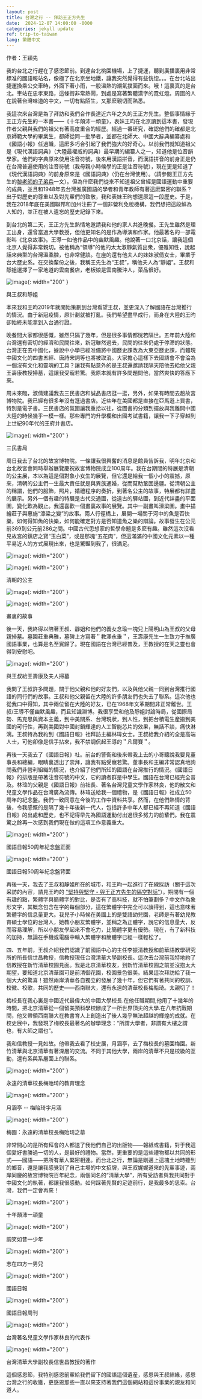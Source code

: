 ```yaml
---
layout: post
title: 台灣之行 -- 拜訪王正方先生
date:  2024-12-07 14:00:00 -0000
categories: jekyll update
ref: trip-to-taiwan
lang: 繁體中文
---
```


作者：王穎先

我的台北之行趕在了感恩節前。到達台北桃園機場，上了捷運，聽到廣播裏用非常標准的國語報站名，像極了在北京坐地鐵，讓我突然覺得有些恍惚。。。在台北站出捷運換乘公交車時，外面下著小雨，一股溫熱的潮氣撲面而來。哦！這裏真的是台北。車站在忠孝東路，這條街非常熱鬧，到處是寫著繁體漢字的霓虹燈。周圍的人在說著台灣味道的中文，一切有點陌生，又那麽親切而熟悉。

我這次來台灣是為了拜訪和我們合作長達近六年之久的王正方先生。整個事情緣于王正方先生的一本書——《十年顛沛一頑童》，表妹王昀在北京讀到這本書，發現作者父親與我們的祖父有著高度重合的經歷。經過一番研究，確認他們的確都是北京師範大學的畢業生，都師從同一批學者，並都在北師大、中國大辭典編纂處和《國語小報》任過職，這麽多巧合引起了我們強大的好奇心。以前我們就知道祖父是《現代漢語詞典》（大陸最權威的詞典）最早期的編纂人之一，知道他是位音韻學家。他們的字典原來使用注音符號，後來用漢語拼音，而漢語拼音的前身正是仍在台灣普遍使用的注音符號（我母親小時候學的正是注音符號），現在更是知道了《現代漢語詞典》的前身原來是《國語詞典》（仍在台灣使用）。（請參閱王正方先生的<a href="{{ site.baseurl }}{% link _posts/2019-01-28-prof-li-disciples-tw.md %}">黎老師的子弟兵</a>一文）。但為什麽我們從來不知道祖父曾經是國語運動中重要的成員，並且和1948年去台灣推廣國語的學者和青年教師有著這麽緊密的聯系？出于對歷史的尊重以及對先輩們的致敬，我和表妹王昀想還原這一段歷史。于是，我在2018年底在美國聯邦和加州注冊了一個非營利免稅機構，我們想把這段鮮為人知的，並正在被人遺忘的歷史記錄下來。

到台北的第二天，王正方先生熱情地邀請我和他的家人共進晚餐。王先生雖然是理工出身，還曾當過大學教授，但他更知名的是作為導演和作家。他最著名的一部電影叫《北京故事》。王導一如他作品中的幽默風趣。他說著一口北京話，讓我這個北京人覺得非常親切。被他稱為“領導”的他的太太淑靜氣質出衆，優雅知性，說起話來典型的台灣溫柔腔，也非常健談。在座的還有他夫人的妹妹淑倩女士，畢業于台大歷史系。在交換輩份之後，我稱王先生為“王叔”，稱他夫人為“靜姐”。王叔和靜姐選擇了一家地道的雲南餐店，老板娘是雲南騰沖人，菜品很好。

![image](/assets/imgs/with_peterNFamily.jpg "與王叔和靜姐"){: width="200" }

與王叔和靜姐

本來我和王昀2019年就開始策劃到台灣看望王叔，並更深入了解國語在台灣推行的情況。由于新冠疫情，原計劃就被打亂。我們希望盡早成行，而身在大陸的王昀卻始終未能拿到入台通行證。

晚餐間大家都很感慨，雖然只隔了幾年，但是很多事情都恍若隔世。五年前大陸和台灣還有密切的經濟和民間往來，新冠雖然過去，民間的往來仍處于停滯的狀態。台灣正在去中國化，據說中小學已經准備將中國歷史課改為大東亞歷史課，而體現中國文化的四書五經、唐詩宋詞等也將被取消。大家擔心這樣下去國語會不會淪為一個沒有文化和靈魂的工具？讓我有點意外的是王叔還邀請我隔天陪他去給他父親王壽康教授掃墓，這讓我受寵若驚。我原本就有許多問題問他，當然爽快的答應下來。

周末來臨，淑倩建議我去三民書店和誠品書店逛一逛，另外，如果有時間去趟故宮博物院。我已經有很多年沒有逛過書店。近些年在美國都是直接在亞馬遜上買書，特別是電子書。三民書店的氛圍讓我重拾以往，從圖書的分類到擺放與我離開中國大陸的時候幾乎一模一樣。那些專門的升學欄和出國考試書籍，讓我一下子穿越到上世紀90年代的王府井書店。

![image](/assets/imgs/sanmin_bookstore.jpg "三民書局"){: width="200" }

三民書局

周日我去了台北的故宮博物院。一條讓我很興奮的消息是館員告訴我，明年北京和台北故宮會同時舉辦展覽慶祝故宮博物院成立100周年。我在台期間的特展是清朝的公主展，本以為這是個對象小女生的展覽，但它還是給我一個小小的震撼，原來，清朝的公主們一生最大責任就是與異族通婚，從而幫助鞏固邊疆。從清朝公主的稱謂，他們的服飾，照片，婚禮程序的奏折，到著名公主的故事，特展都有詳盡的展示。另外一個有趣的特展是古代交通圖，從遠古的驛站圖，到近代詳盡的平面圖，變化歎為觀止。我還喜歡一個畫裏故事的展覽。其中一副畫叫濠梁圖。畫中描繪莊子與惠施“濠梁之變”的故事。兩人行徑橋上，展開一場關于河中的魚是否快樂，如何得知魚的快樂，如何能確定對方是否知道魚之樂的辯論。故事發生在公元前369到公元前286之間。中國古代思想家的哲學命題是多麽有趣。雖然這次沒看見故宮的鎮店之寶“玉白菜”，或是那塊“五花肉”，但這滿滿的中國文化元素以一種平易近人的方式展現出來，也是驚豔到我了，很滿足。

![image](/assets/imgs/qingdynasty_princess1.jpg "清朝的公主1"){: width="200" }

![image](/assets/imgs/qingdynasty_princess2.jpg "清朝的公主2"){: width="200" }

清朝的公主

![image](/assets/imgs/story_in_drawings1.jpg "畫裏的故事1"){: width="200" }

![image](/assets/imgs/story_in_drawings2.jpg "畫裏的故事2"){: width="200" }

畫裏的故事

後一天，我終得以陪著王叔、靜姐和他們的義女念瑜一塊兒上陽明山為王叔的父母親掃墓。墓園莊重典雅，墓碑上方寫著＂教澤永垂＂，王壽康先生一生致力于推廣國語事業，也算是名至實歸了。現在國語在台灣已經普及，王教授的在天之靈也會得到安慰吧。

![image](/assets/imgs/wangshoukang_memorial.jpg "與王叔給王壽康及夫人掃墓"){: width="200" }

與王叔給王壽康及夫人掃墓

我問了王叔許多問題，關于他父親和他的好友們，以及與他父親一同到台灣推行國語的同行們的故事。王叔和他父親留在大陸的許多朋友們也失去了聯系。這次他也從我口中得知，其中兩位留在大陸的好友，已在1968年文革期間非正常離世。王叔/王導不僅幽默風趣，而且知識淵博。我很享受和他及靜姐討論時局，從國際局勢、馬克思與資本主義，到中美關系、台灣現狀，到人性，到把台積電生産搬到美國的可行性，再到美國對中國封鎖輝達的人工智能芯片的效果，無話不談，痛快淋漓。王叔特為我約到《國語日報》社拜訪主編林瑋女士。王叔給我介紹的全是高端人士，可他卻像是信手拈來，我不禁調侃起王導的＂凡爾賽＂。

再後一天我去了《國語日報》社。前台的警衛和後來帶我上去的小哥聽說我要見董事長和總編，眼睛裏透出了崇拜，讓我有點受寵若驚。董事長和主編非常認真地詢問我們非營利組織的情況，也介紹了他們所知的國語在台灣推行的情況。《國語日報》的排版是帶著注音符號的中文，它的讀者群是中學生。國語在台灣已經完全普及。林瑋的父親是《國語日報》前社長、著名台灣兒童文學作家林良，他的散文和兒童文學作品在台灣廣為流傳。林瑋送給我一個禮物，是《國語日報》社成立50周年的紀念盤。我們一致同意在今後的工作中資料共享。然而，在他們熱情的背後，令我感慨的是隔了幾十年後新一代人，包括許多中年人都已經不再知道《國語日報》的出處和歷史，也不記得早先為國語運動付出過很多努力的前輩們。我在震驚之餘再一次感到我們現在做的這項工作意義重大。

![image](/assets/imgs/chinesedailyanniversary1.jpg "國語日報50周年紀念盤正面"){: width="200" }

國語日報50周年紀念盤正面

![image](/assets/imgs/chinesedailyanniversary2.jpg "國語日報50周年紀念盤背面"){: width="200" }

國語日報50周年紀念盤背面

再後一天，我去了王叔和靜姐所在的城市，和王昀一起進行了在線採訪（關于這次采訪的內容，請見王昀的 <a href="{{ site.baseurl }}{% link _posts/2024-12-01-chatWPeterWang-cn.md %}">"堅持與堅守 - 與王正方先生的隔空對話"</a>）。期間有一個有趣的點，繁體字與簡體字的對比，是否有了高科技，就不怕筆劃多？中文作為象形文字，其概念包含在字的每個部分，這在繁體字中完全可以讀得到，這也意味著繁體字的信息量更大。我兒子小時候在美國上的是雙語幼兒園，老師是有著幼兒教育碩士學位的台灣人，她教小朋友繁體字，並稱之為正體字，說它的信息量大，反而容易理解，所以小朋友學起來不會吃力，比簡體字更有優勢。現在，有了新科技的加持，無論在手機或電腦中輸入繁體字和簡體字已經一樣輕松了。

四、五年前，王叔介紹我們認識了前國語中心的主任李振清教授和前華語教學研究所的所長信世昌教授，信教授現任台灣清華大學副校長。這次去台灣前我特地約了信教授在新竹清華校園見面。我是北京清華校友，到新竹清華校園之前並沒抱太大期望，要知道北京清華園可是前清御花園，校園景色很美。結果這次拜訪給了我一個大大的驚喜！雖然兩岸清華各自獨立的發展了幾十年，但它們有著共同的校訓、校徽、校歌，共同的歷史——西南聯大，還有永遠的清華校長梅貽琦。太親切了！

梅校長在我心裏是中國近代最偉大的中國大學校長.在他任職期間,他用了十幾年的時間，把北京清華從一個留美預科學校辦成了一所世界頂尖的大學.在八年抗戰期間，他又帶領西南聯大在教書育人上創造出了後人幾乎無法超越的輝煌的成就。在校史展中，我發現了梅校長最著名的辦學理念：“所謂大學者，非謂有大樓之謂也，有大師之謂也”。

我和信教授一見如故。他帶我去看了校史展，月涵亭，去了梅校長的墓園梅園。新竹清華與北京清華有著深層的交流。不同于其他大學，兩岸的清華不只是校級的互動，還有系與系層面上的聯系。

![image](/assets/imgs/mei_quote.jpg "永遠的清華校長梅贻琦的教育理念"){: width="200" }

永遠的清華校長梅贻琦的教育理念

![image](/assets/imgs/yuehan_pavilion.jpg "月涵亭"){: width="200" }

月涵亭 -- 梅貽琦字月涵

![image](/assets/imgs/mei_garden.jpg "梅園：永遠的清華校長梅貽琦之墓"){: width="200" }

梅園：永遠的清華校長梅貽琦之墓

非常開心的是所有拜會的人都送了我他們自己的出版物——報紙或書籍，對于我這個愛好書勝過一切的人，是最好的禮物。當然，更重要的是這些禮物都以共同的形式——國語——把所有華人緊密相連。而台北之行，無論是剛邁上這塊土地時聽到的鄉音，還是讓我感覺到了自己主場的中文招牌，與王叔娓娓道來的先輩事迹，兩岸同慶的故宮博物院百年紀念，兩個同名的“清華大學”，所有受訪者與我共同對于中國文化的執著，都讓我很感動。如何踩著先賢的足迹前行，是我最多的思索。台灣，我們一定會再來！

![image](/assets/imgs/peterwang_trilogy1.jpg "十年顛沛一頑童"){: width="200" }

十年顛沛一頑童

![image](/assets/imgs/peterwang_trilogy2.jpg "調笑如昔一少年"){: width="200" }

調笑如昔一少年

![image](/assets/imgs/peterwang_trilogy3.jpg "志在四方yi男兒"){: width="200" }

志在四方一男兒

![image](/assets/imgs/chinesedaily1.jpg "國語日報"){: width="200" }

國語日報

![image](/assets/imgs/chinesedaily2.jpg "國語日報周刊"){: width="200" }

國語日報周刊

![image](/assets/imgs/linliang_works.jpg "台灣著名兒童文學作家林良的代表作"){: width="200" }

台灣著名兒童文學作家林良的代表作

![image](/assets/imgs/xishichang_works.jpg "台灣清華大學副校長信世昌教授的著作"){: width="200" }

台灣清華大學副校長信世昌教授的著作

這個感恩節，我特別感恩前輩給我們留下的國語這個遺産，感恩與王叔結緣，感恩台灣之行的收獲，更感恩那些一直以來支持著我們這個網站和這份事業的親友和同道人。
